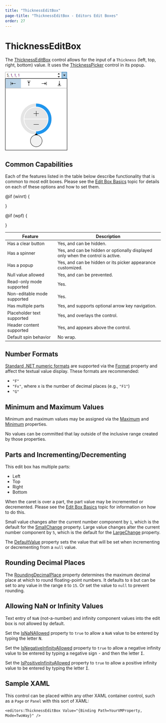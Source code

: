 ```yaml
---
title: "ThicknessEditBox"
page-title: "ThicknessEditBox - Editors Edit Boxes"
order: 27
---
```

# ThicknessEditBox

The [ThicknessEditBox](xref:@ActiproUIRoot.Controls.Editors.ThicknessEditBox) control allows for the input of a `Thickness` (left, top, right, bottom) value.  It uses the [ThicknessPicker](../pickers/thicknesspicker.md) control in its popup.

![Screenshot](../images/thicknesseditbox-opened.png)

## Common Capabilities

Each of the features listed in the table below describe functionality that is common to most edit boxes.  Please see the [Edit Box Basics](parteditboxbase.md) topic for details on each of these options and how to set them.

<table>
<thead>

<tr>
<th>Feature</th>
<th>Description</th>
</tr>

</thead>
<tbody>

@if (winrt) {
<tr>
<td>Has a clear button</td>
<td>Yes, and can be hidden.</td>
</tr>
}

@if (wpf) {
<tr>
<td>Has a spinner</td>
<td>Yes, and can be hidden or optionally displayed only when the control is active.</td>
</tr>
}

<tr>
<td>Has a popup</td>
<td>Yes, and can be hidden or its picker appearance customized.</td>
</tr>

<tr>
<td>Null value allowed</td>
<td>Yes, and can be prevented.</td>
</tr>

<tr>
<td>Read-only mode supported</td>
<td>Yes.</td>
</tr>

<tr>
<td>Non-editable mode supported</td>
<td>Yes.</td>
</tr>

<tr>
<td>Has multiple parts</td>
<td>Yes, and supports optional arrow key navigation.</td>
</tr>

<tr>
<td>Placeholder text supported</td>
<td>Yes, and overlays the control.</td>
</tr>

<tr>
<td>Header content supported</td>
<td>Yes, and appears above the control.</td>
</tr>

<tr>
<td>Default spin behavior</td>
<td>No wrap.</td>
</tr>

</tbody>
</table>

## Number Formats

[Standard .NET numeric formats](https://docs.microsoft.com/en-us/dotnet/standard/base-types/standard-numeric-format-strings) are supported via the [Format](xref:@ActiproUIRoot.Controls.Editors.ThicknessEditBox.Format) property and affect the textual value display.  These formats are recommended:

- `"F"`
- `"Fx"`, where x is the number of decimal places (e.g., `"F1"`)
- `"G"`

## Minimum and Maximum Values

Minimum and maximum values may be assigned via the [Maximum](xref:@ActiproUIRoot.Controls.Editors.ThicknessEditBox.Maximum) and [Minimum](xref:@ActiproUIRoot.Controls.Editors.ThicknessEditBox.Minimum) properties.

No values can be committed that lay outside of the inclusive range created by those properties.

## Parts and Incrementing/Decrementing

This edit box has multiple parts:

- Left
- Top
- Right
- Bottom

When the caret is over a part, the part value may be incremented or decremented.  Please see the [Edit Box Basics](parteditboxbase.md) topic for information on how to do this.

Small value changes alter the current number component by `1`, which is the default for the [SmallChange](xref:@ActiproUIRoot.Controls.Editors.ThicknessEditBox.SmallChange) property.  Large value changes alter the current number component by `5`, which is the default for the [LargeChange](xref:@ActiproUIRoot.Controls.Editors.ThicknessEditBox.LargeChange) property.

The [DefaultValue](xref:@ActiproUIRoot.Controls.Editors.ThicknessEditBox.DefaultValue) property sets the value that will be set when incrementing or decrementing from a `null` value.

## Rounding Decimal Places

The [RoundingDecimalPlace](xref:@ActiproUIRoot.Controls.Editors.ThicknessEditBox.RoundingDecimalPlace) property determines the maximum decimal place at which to round floating-point numbers.  It defaults to `8` but can be set to any value in the range `0` to `15`.  Or set the value to `null` to prevent rounding.

## Allowing NaN or Infinity Values

Text entry of `NaN` (not-a-number) and infinity component values into the edit box is not allowed by default.

Set the [IsNaNAllowed](xref:@ActiproUIRoot.Controls.Editors.ThicknessEditBox.IsNaNAllowed) property to `true` to allow a `NaN` value to be entered by typing the letter <kbd>N</kbd>.

Set the [IsNegativeInfinityAllowed](xref:@ActiproUIRoot.Controls.Editors.ThicknessEditBox.IsNegativeInfinityAllowed) property to `true` to allow a negative infinity value to be entered by typing a negative sign <kbd>-</kbd> and then the letter <kbd>I</kbd>.

Set the [IsPositiveInfinityAllowed](xref:@ActiproUIRoot.Controls.Editors.ThicknessEditBox.IsPositiveInfinityAllowed) property to `true` to allow a positive infinity value to be entered by typing the letter <kbd>I</kbd>.

## Sample XAML

This control can be placed within any other XAML container control, such as a `Page` or `Panel` with this sort of XAML:

```xaml
<editors:ThicknessEditBox Value="{Binding Path=YourVMProperty, Mode=TwoWay}" />
```
